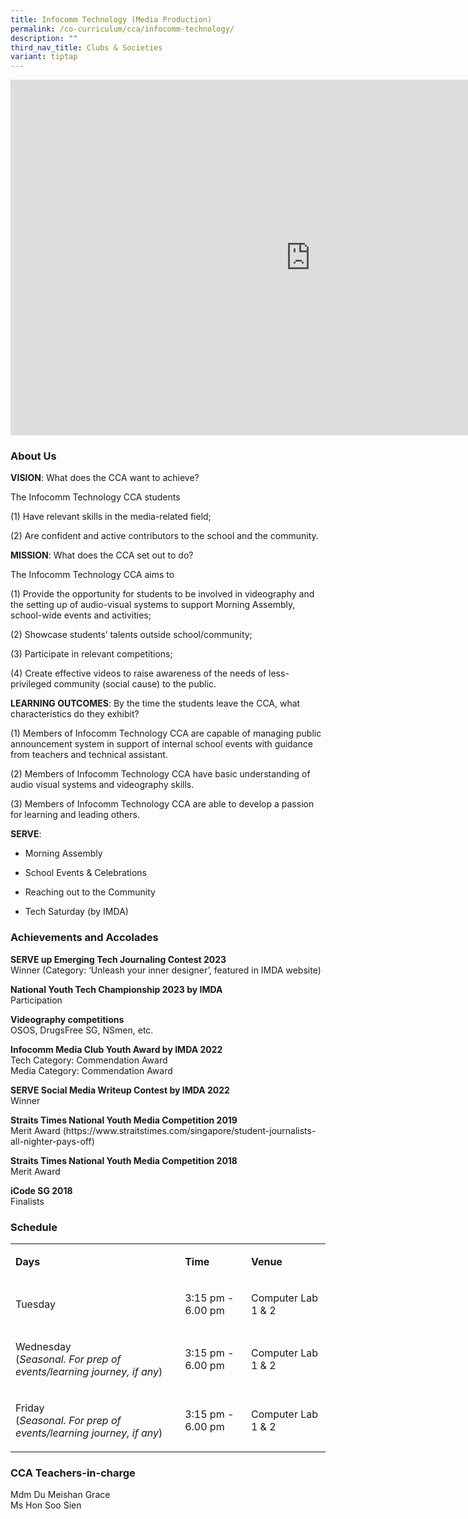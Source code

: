 ```yaml
---
title: Infocomm Technology (Media Production)
permalink: /co-curriculum/cca/infocomm-technology/
description: ""
third_nav_title: Clubs & Societies
variant: tiptap
---
```

<div class="iframe-wrapper"><iframe height="569" width="960" allowfullscreen="true" frameborder="0" src="https://docs.google.com/presentation/d/1YOzuvRbKSmaRVl--NqZFqu0bYOhA-WwJY-9h1dV8Aw8/embed?start=true&amp;loop=true&amp;delayms=3000"></iframe></div><h3>About Us</h3><p><strong>VISION</strong>: What does the CCA want to achieve?&nbsp;</p><p>The Infocomm Technology CCA students&nbsp;</p><p>(1) Have relevant skills in the media-related field;&nbsp;</p><p>(2) Are confident and active contributors to the school and the community.</p><p><strong>MISSION</strong>: What does the CCA set out to do?</p><p>The Infocomm Technology CCA aims to&nbsp;</p><p>(1) Provide the opportunity for students to be involved in videography and the setting up of audio-visual systems to support Morning Assembly, school-wide events and activities;&nbsp;</p><p>(2) Showcase students’ talents outside school/community;&nbsp;</p><p>(3) Participate in relevant competitions;&nbsp;</p><p>(4) Create effective videos to raise awareness of the needs of less-privileged community (social cause) to the public.</p><p><strong>LEARNING OUTCOMES</strong>: By the time the students leave the CCA, what characteristics do they exhibit?</p><p>(1) Members of Infocomm Technology CCA are capable of managing public announcement system in support of internal school events with guidance from teachers and technical assistant.&nbsp;</p><p>(2) Members of Infocomm Technology CCA have basic understanding of audio visual systems and videography skills.&nbsp;</p><p>(3) Members of Infocomm Technology CCA are able to develop a passion for learning and leading others.</p><p><strong>SERVE</strong>:</p><ul data-tight="true" class="tight"><li><p>Morning Assembly</p></li><li><p>School Events &amp; Celebrations</p></li><li><p>Reaching out to the Community</p></li><li><p>Tech Saturday (by IMDA)</p></li></ul><h3>Achievements and Accolades</h3><p><strong>SERVE up Emerging Tech Journaling Contest 2023</strong><br>Winner (Category: ‘Unleash your inner designer’, featured in IMDA website)</p><p><strong>National Youth Tech Championship 2023 by IMDA</strong><br>Participation</p><p><strong>Videography competitions</strong><br>OSOS, DrugsFree SG, NSmen, etc.</p><p><strong>Infocomm Media Club Youth Award by IMDA 2022</strong><br>Tech Category: Commendation Award<br>Media Category: Commendation Award</p><p><strong>SERVE Social Media Writeup Contest by IMDA 2022</strong><br>Winner</p><p><strong>Straits Times National Youth Media Competition 2019</strong><br>Merit Award (https://www.straitstimes.com/singapore/student-journalists-all-nighter-pays-off)</p><p><strong>Straits Times National Youth Media Competition 2018</strong> <br>Merit Award</p><p><strong>iCode SG 2018</strong> <br>Finalists</p><h3>Schedule</h3><table><tbody><tr><td rowspan="1" colspan="1"><p><strong>Days</strong></p></td><td rowspan="1" colspan="1"><p><strong>Time</strong></p></td><td rowspan="1" colspan="1"><p><strong>Venue</strong></p></td></tr><tr><td rowspan="2" colspan="1"><p>Tuesday</p></td><td rowspan="2" colspan="1"><p>3:15 pm - 6.00 pm</p></td><td rowspan="2" colspan="1"><p>Computer Lab 1 &amp; 2</p></td></tr><tr></tr><tr><td rowspan="1" colspan="1"><p>Wednesday<br>(<em>Seasonal. For prep of events/learning journey, if any</em>)</p></td><td rowspan="1" colspan="1"><p>3:15 pm - 6.00 pm</p></td><td rowspan="1" colspan="1"><p>Computer Lab 1 &amp; 2</p></td></tr><tr><td rowspan="1" colspan="1"><p>Friday<br>(<em>Seasonal. For prep of events/learning journey, if any</em>)</p></td><td rowspan="1" colspan="1"><p>3:15 pm - 6.00 pm</p></td><td rowspan="1" colspan="1"><p>Computer Lab 1 &amp; 2</p></td></tr></tbody></table><h3>CCA Teachers-in-charge</h3><p>Mdm Du Meishan Grace <br>Ms Hon Soo Sien</p>